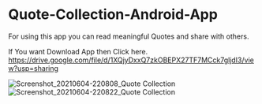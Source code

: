 # Quote-Collection-Android-App
For using this app you can read meaningful Quotes and share with others.

If You want Download App then Click here. https://drive.google.com/file/d/1XQjyDxxQ7zkOBEPX27TF7MCck7gljdI3/view?usp=sharing

![Screenshot_20210604-220808_Quote Collection](https://user-images.githubusercontent.com/69643676/120896700-4dc69a80-c640-11eb-9fde-38ada174422f.jpg)
![Screenshot_20210604-220822_Quote Collection](https://user-images.githubusercontent.com/69643676/120896705-5028f480-c640-11eb-9dbd-0519456869fb.jpg)
